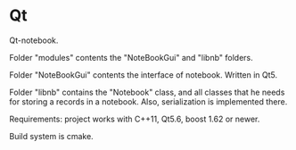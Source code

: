 # Qt
Qt-notebook.

Folder "modules" contents the "NoteBookGui" and "libnb" folders.

Folder "NoteBookGui" contents the interface of notebook. Written in Qt5.

Folder "libnb" сontains the "Notebook" class, and all classes that he needs for storing a records in a notebook. Also, serialization is implemented there.

Requirements: project works with C++11, Qt5.6, boost 1.62 or newer.

Build system is cmake.
